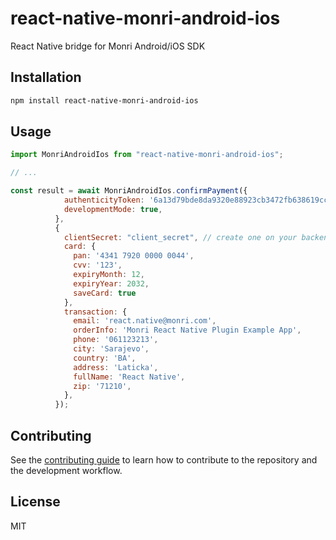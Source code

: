 # react-native-monri-android-ios

React Native bridge for Monri Android/iOS SDK

## Installation

```sh
npm install react-native-monri-android-ios
```

## Usage

```js
import MonriAndroidIos from "react-native-monri-android-ios";

// ...

const result = await MonriAndroidIos.confirmPayment({
            authenticityToken: '6a13d79bde8da9320e88923cb3472fb638619ccb',
            developmentMode: true,
          },
          {
            clientSecret: "client_secret", // create one on your backend
            card: {
              pan: '4341 7920 0000 0044',
              cvv: '123',
              expiryMonth: 12,
              expiryYear: 2032,
              saveCard: true
            },
            transaction: {
              email: 'react.native@monri.com',
              orderInfo: 'Monri React Native Plugin Example App',
              phone: '061123213',
              city: 'Sarajevo',
              country: 'BA',
              address: 'Laticka',
              fullName: 'React Native',
              zip: '71210',
            },
          });
```

## Contributing

See the [contributing guide](CONTRIBUTING.md) to learn how to contribute to the repository and the development workflow.

## License

MIT
